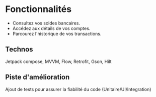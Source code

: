 # Fonctionnalités

- Consultez vos soldes bancaires.
- Accédez aux détails de vos comptes.
- Parcourez l'historique de vos transactions.

## Technos

Jetpack compose, MVVM, Flow, Retrofit, Gson, Hilt

## Piste d'amélioration

Ajout de tests pour assurer la fiabilité du code (Unitaire/UI/Integration)